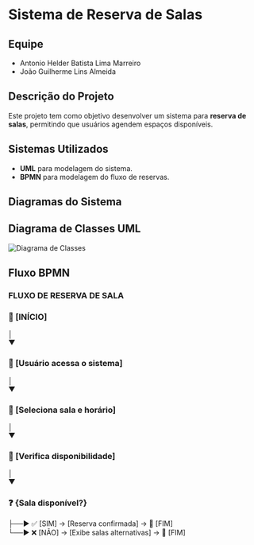 # Sistema de Reserva de Salas

## Equipe
- Antonio Helder Batista Lima Marreiro
- João Guilherme Lins Almeida 

## Descrição do Projeto
Este projeto tem como objetivo desenvolver um sistema para **reserva de salas**, permitindo que usuários agendem espaços disponíveis.

## Sistemas Utilizados
- **UML** para modelagem do sistema.
- **BPMN** para modelagem do fluxo de reservas.

## Diagramas do Sistema

## Diagrama de Classes UML
![Diagrama de Classes](link_da_imagem)

## Fluxo BPMN

### FLUXO DE RESERVA DE SALA

### 🔵  [INÍCIO] <br>
   │ <br>
   ▼ <br>
### 👤  [Usuário acessa o sistema] <br>
   │ <br>
   ▼ <br>
### 📅  [Seleciona sala e horário] <br>
   │ <br>
   ▼ <br>
### 🔎  [Verifica disponibilidade] <br>
   │ <br>
   ▼ <br>
### ❓  {Sala disponível?} <br>
   ├──► ✅ [SIM] →      [Reserva confirmada] →     🔴 [FIM] <br>
   └──► ❌ [NÃO] →   [Exibe salas alternativas] →  🔴 [FIM] <br>

